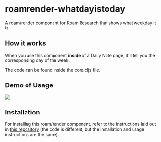 # roamrender-whatdayistoday
A roam/render component for Roam Research that shows what weekday it is

## How it works

When you use this component **inside** of a Daily Note page, it'll tell you the corresponding day of the week. 

The code can be found inside the core.cljs file.

## Demo of Usage

![](https://github.com/clarapastore/roamrender-whatdayistoday/blob/main/demo.gif)


## Installation

For installing this roam/render component, refer to the instructions laid out in [this repository](https://github.com/clarapastore/youglish-roam-dutch/blob/main/README.md#installation) (the code is different, but the installation and usage instructions are the same).
